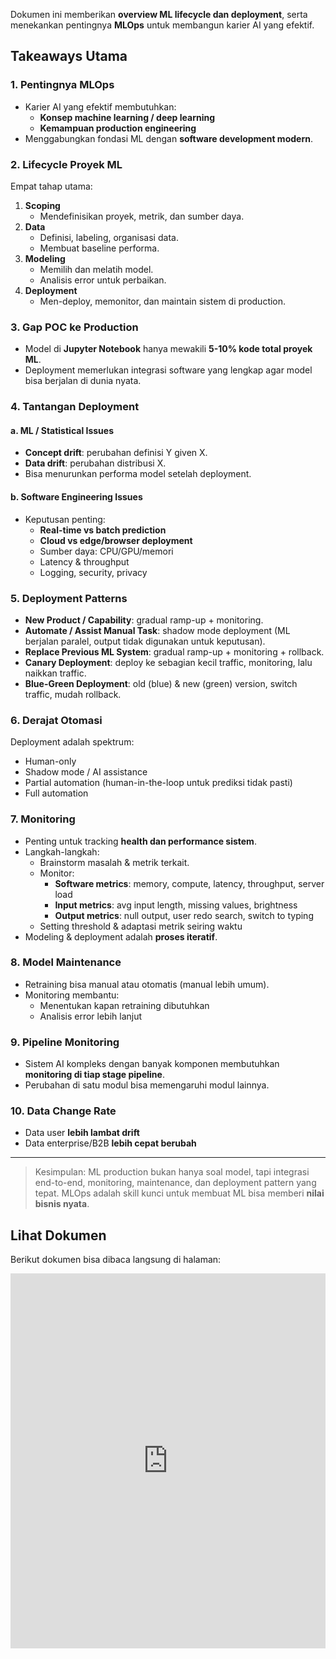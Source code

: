 Dokumen ini memberikan **overview ML lifecycle dan deployment**, serta menekankan pentingnya **MLOps** untuk membangun karier AI yang efektif.


## Takeaways Utama

### 1. Pentingnya MLOps
- Karier AI yang efektif membutuhkan:
  - **Konsep machine learning / deep learning**
  - **Kemampuan production engineering**
- Menggabungkan fondasi ML dengan **software development modern**.

### 2. Lifecycle Proyek ML
Empat tahap utama:
1. **Scoping**
   - Mendefinisikan proyek, metrik, dan sumber daya.
2. **Data**
   - Definisi, labeling, organisasi data.
   - Membuat baseline performa.
3. **Modeling**
   - Memilih dan melatih model.
   - Analisis error untuk perbaikan.
4. **Deployment**
   - Men-deploy, memonitor, dan maintain sistem di production.

### 3. Gap POC ke Production
- Model di **Jupyter Notebook** hanya mewakili **5-10% kode total proyek ML**.
- Deployment memerlukan integrasi software yang lengkap agar model bisa berjalan di dunia nyata.

### 4. Tantangan Deployment
#### a. ML / Statistical Issues
- **Concept drift**: perubahan definisi Y given X.
- **Data drift**: perubahan distribusi X.
- Bisa menurunkan performa model setelah deployment.

#### b. Software Engineering Issues
- Keputusan penting:
  - **Real-time vs batch prediction**
  - **Cloud vs edge/browser deployment**
  - Sumber daya: CPU/GPU/memori
  - Latency & throughput
  - Logging, security, privacy

### 5. Deployment Patterns
- **New Product / Capability**: gradual ramp-up + monitoring.
- **Automate / Assist Manual Task**: shadow mode deployment (ML berjalan paralel, output tidak digunakan untuk keputusan).
- **Replace Previous ML System**: gradual ramp-up + monitoring + rollback.
- **Canary Deployment**: deploy ke sebagian kecil traffic, monitoring, lalu naikkan traffic.
- **Blue-Green Deployment**: old (blue) & new (green) version, switch traffic, mudah rollback.

### 6. Derajat Otomasi
Deployment adalah spektrum:
- Human-only
- Shadow mode / AI assistance
- Partial automation (human-in-the-loop untuk prediksi tidak pasti)
- Full automation

### 7. Monitoring
- Penting untuk tracking **health dan performance sistem**.
- Langkah-langkah:
  - Brainstorm masalah & metrik terkait.
  - Monitor:
    - **Software metrics**: memory, compute, latency, throughput, server load
    - **Input metrics**: avg input length, missing values, brightness
    - **Output metrics**: null output, user redo search, switch to typing
  - Setting threshold & adaptasi metrik seiring waktu
- Modeling & deployment adalah **proses iteratif**.

### 8. Model Maintenance
- Retraining bisa manual atau otomatis (manual lebih umum).
- Monitoring membantu:
  - Menentukan kapan retraining dibutuhkan
  - Analisis error lebih lanjut

### 9. Pipeline Monitoring
- Sistem AI kompleks dengan banyak komponen membutuhkan **monitoring di tiap stage pipeline**.
- Perubahan di satu modul bisa memengaruhi modul lainnya.

### 10. Data Change Rate
- Data user **lebih lambat drift**
- Data enterprise/B2B **lebih cepat berubah**

---

> Kesimpulan: ML production bukan hanya soal model, tapi integrasi end-to-end, monitoring, maintenance, dan deployment pattern yang tepat. MLOps adalah skill kunci untuk membuat ML bisa memberi **nilai bisnis nyata**.


## Lihat Dokumen

Berikut dokumen bisa dibaca langsung di halaman:

<iframe
  src="https://drive.google.com/file/d/1GLhfYWRV2n1KBvu-hdMZtN8oxJpyIRKZ/preview"
  width="100%"
  height="600px"
  style="border: none;">
</iframe>
